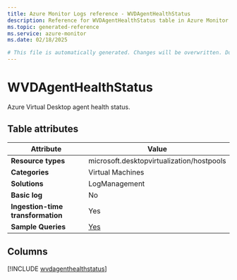 ```yaml
---
title: Azure Monitor Logs reference - WVDAgentHealthStatus
description: Reference for WVDAgentHealthStatus table in Azure Monitor Logs.
ms.topic: generated-reference
ms.service: azure-monitor
ms.date: 02/18/2025

# This file is automatically generated. Changes will be overwritten. Do not change this file directly.
---
```


# WVDAgentHealthStatus

Azure Virtual Desktop agent health status.


## Table attributes

|Attribute|Value|
|---|---|
|**Resource types**|microsoft.desktopvirtualization/hostpools|
|**Categories**|Virtual Machines|
|**Solutions**| LogManagement|
|**Basic log**|No|
|**Ingestion-time transformation**|Yes|
|**Sample Queries**|[Yes](/azure/azure-monitor/reference/queries/wvdagenthealthstatus)|



## Columns
  
[!INCLUDE [wvdagenthealthstatus](~/reusable-content/ce-skilling/azure/includes/azure-monitor/reference/tables/wvdagenthealthstatus-include.md)]
